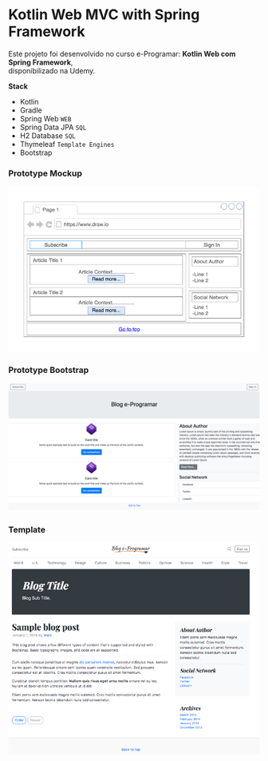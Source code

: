 # Kotlin Web MVC with Spring Framework

Este projeto foi desenvolvido no curso e-Programar: **Kotlin Web com Spring Framework**,    
disponibilizado na Udemy.

**Stack**   

* Kotlin
* Gradle 
* Spring Web `WEB`
* Spring Data JPA `SQL`
* H2 Database `SQL`
* Thymeleaf `Template Engines`
* Bootstrap

### Prototype Mockup

![Prototype Layout](doc/blog-prototype-layout.png)

### Prototype Bootstrap

![Prototype Bootstrap](doc/blog-prototype-layout-bootstrap.png)

### Template

![Template](doc/template.png)


